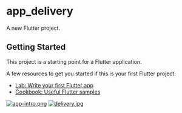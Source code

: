 # app_delivery

A new Flutter project.

## Getting Started

This project is a starting point for a Flutter application.

A few resources to get you started if this is your first Flutter project:

- [Lab: Write your first Flutter app](https://flutter.dev/docs/get-started/codelab)
- [Cookbook: Useful Flutter samples](https://flutter.dev/docs/cookbook)



[![app-intro.png](https://i.postimg.cc/x1hTjTXF/app-intro.png)](https://postimg.cc/RW1zXmQc)
[![delivery.jpg](https://i.postimg.cc/DwMd2sdk/delivery.jpg)](https://postimg.cc/4YphPYSB)

